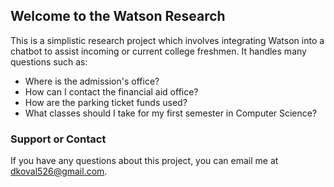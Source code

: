 ## Welcome to the Watson Research

This is a simplistic research project which involves integrating Watson into a chatbot to assist incoming or current college freshmen. It handles many questions such as:
- Where is the admission's office?
- How can I contact the financial aid office?
- How are the parking ticket funds used?
- What classes should I take for my first semester in Computer Science?

### Support or Contact

If you have any questions about this project, you can email me at dkoval526@gmail.com.
